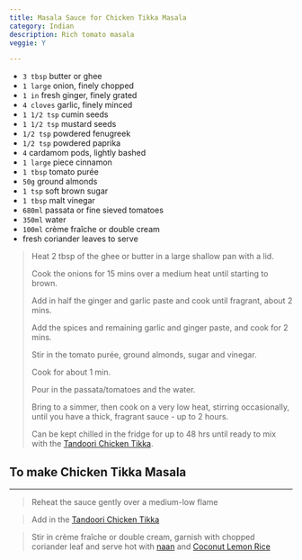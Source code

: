 ```yaml
---
title: Masala Sauce for Chicken Tikka Masala 
category: Indian
description: Rich tomato masala
veggie: Y

--- 
```


* `3 tbsp` butter or ghee
* `1 large`  onion, finely chopped
* `1 in` fresh ginger, finely grated
* `4 cloves` garlic, finely minced
* `1 1/2 tsp` cumin seeds
* `1 1/2 tsp` mustard seeds
* `1/2 tsp` powdered fenugreek
* `1/2 tsp` powdered paprika
* `4` cardamom pods, lightly bashed
* `1 large`  piece cinnamon
* `1 tbsp` tomato purée
* `50g` ground almonds
* `1 tsp` soft brown sugar
* `1 tbsp` malt vinegar
* `680ml` passata or fine sieved tomatoes
* `350ml` water
* `100ml` crème fraîche or double cream
* fresh coriander leaves to serve
 
> Heat 2 tbsp of the ghee or butter in a large shallow pan with a lid. 
>
> Cook the onions for 15 mins over a medium heat until starting to brown. 
> 
> Add in half the ginger and garlic paste and cook until fragrant, about 2 mins.
> 
> Add the spices and remaining garlic and ginger paste, and cook for 2 mins. 
>
> Stir in the tomato purée, ground almonds, sugar and vinegar. 
>
> Cook for about 1 min. 
>
> Pour in the passata/tomatoes and the water. 
>
> Bring to a simmer, then cook on a very low heat, stirring occasionally, until you have a thick, fragrant sauce - up to 2 hours. 
>
> Can be kept chilled in the fridge for up to 48 hrs until ready to mix with the [Tandoori Chicken Tikka](tandoori_chicken_tikka.html).

## To make Chicken Tikka Masala 

---

> Reheat the sauce gently over a medium-low flame

> Add in the [Tandoori Chicken Tikka](tandoori_chicken_tikka.html)

> Stir in crème fraîche or double cream, garnish with chopped coriander leaf and serve hot with [naan](naan_bread.html) and [Coconut Lemon Rice](coconut_lemon_rice.html)

